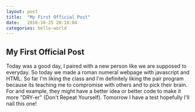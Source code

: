 ```yaml
---
layout: post
title:  "My First Official Post"
date:   2016-10-25 20:18:04
categories: hello-world
---
```

## My First Official Post
Today was a good day, I paired with a new person like we are supposed to everyday. So today we made a roman numeral webpage with javascript and HTML. So far I'm liking the class and I'm definitely liking the pair program because its teaching me to compromise with others and to pick their brain. For and example, they might have a better idea or better code to make it more "DRY-er" (Don't Repeat Yourself). Tomorrow I have a test hopefully I'll nail this one!
